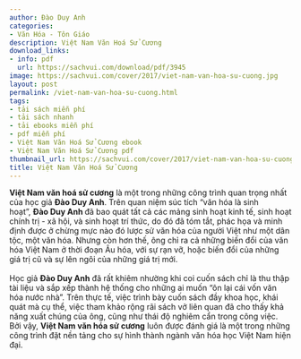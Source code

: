 ```yaml
---
author: Đào Duy Anh
categories:
- Văn Hóa - Tôn Giáo
description: Việt Nam Văn Hoá Sử Cương
download_links:
- info: pdf
  url: https://sachvui.com/download/pdf/3945
image: https://sachvui.com/cover/2017/viet-nam-van-hoa-su-cuong.jpg
layout: post
permalink: /viet-nam-van-hoa-su-cuong.html
tags:
- tải sách miễn phí
- tải sách nhanh
- tải ebooks miễn phí
- pdf miễn phí
- Việt Nam Văn Hoá Sử Cương ebook
- Việt Nam Văn Hoá Sử Cương pdf
thumbnail_url: https://sachvui.com/cover/2017/viet-nam-van-hoa-su-cuong.jpg
title: Việt Nam Văn Hoá Sử Cương
---
```


 <div class="item-desc text-justify"> <p><strong>Việt Nam văn hoá sử cương</strong> là một trong những công trình quan trọng nhất của học giả <strong>Đào Duy Anh</strong>. Trên quan niệm súc tích “văn hóa là sinh hoạt”, <strong>Đào Duy Anh </strong>đã bao quát tất cả các mảng sinh hoạt kinh tế, sinh hoạt chính trị - xã hội, và sinh hoạt trí thức, do đó đã tóm tắt, phác họa và minh định được ở chừng mực nào đó lược sử văn hóa của người Việt như một dân tộc, một văn hóa. Nhưng còn hơn thế, ông chỉ ra cả những biến đổi của văn hóa Việt Nam ở thời đoạn Âu hóa, với sự rạn vỡ, hoặc biến đổi của những giá trị cũ và sự lên ngôi của những giá trị mới.<br><br>Học giả <strong>Đào Duy Anh</strong> đã rất khiêm nhường khi coi cuốn sách chỉ là thu thập tài liệu và sắp xếp thành hệ thống cho những ai muốn “ôn lại cái vốn văn hóa nước nhà”. Trên thực tế, việc trình bày cuốn sách đầy khoa học, khái quát mà cụ thể, việc tham khảo rộng rãi sách vở liên quan đã cho thấy khả năng xuất chúng của ông, cũng như thái độ nghiêm cẩn trong công việc. Bởi vậy, <strong>Việt Nam văn hóa sử cương</strong> luôn được đánh giá là một trong những công trình đặt nền tảng cho sự hình thành ngành văn hóa học Việt Nam hiện đại.</p> </div>